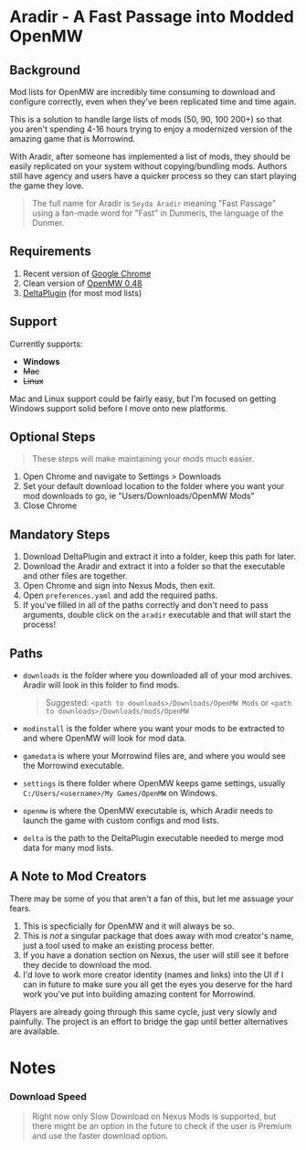 # Aradir - A Fast Passage into Modded OpenMW


## **Background**

Mod lists for OpenMW are incredibly time consuming to download and configure correctly, even when they've been replicated time and time again. 

This is a solution to handle large lists of mods (50, 90, 100 200+) so that you aren't spending 4-16 hours trying to enjoy a modernized version of the amazing game that is Morrowind.

With Aradir, after someone has implemented a list of mods, they should be easily replicated on your system without copying/bundling mods. Authors still have agency and users have a quicker process so they can start playing the game they love.

> The full name for Aradir is `Seyda Aradir` meaning "Fast Passage" using a fan-made word for "Fast" in Dunmeris, the language of the Dunmer.

## **Requirements**

1. Recent version of [Google Chrome](https://www.google.com/chrome/)
2. Clean version of [OpenMW 0.48](https://openmw.org/downloads/)
3. [DeltaPlugin](https://gitlab.com/bmwinger/delta-plugin/-/releases) (for most mod lists)

## **Support**

Currently supports:

* **Windows**
* ~~Mac~~
* ~~Linux~~

Mac and Linux support could be fairly easy, but I'm focused on getting Windows support solid before I move onto new platforms.

## **Optional Steps**

> These steps will make maintaining your mods much easier.

1. Open Chrome and navigate to Settings > Downloads
2. Set your default download location to the folder where you want your mod downloads to go, ie "Users/Downloads/OpenMW Mods"
3. Close Chrome

## **Mandatory Steps**

1. Download DeltaPlugin and extract it into a folder, keep this path for later.
2. Download the Aradir and extract it into a folder so that the executable and other files are together.
3. Open Chrome and sign into Nexus Mods, then exit.
4. Open `preferences.yaml` and add the required paths.
5. If you've filled in all of the paths correctly and don't need to pass arguments, double click on the `aradir` executable and that will start the process!

## **Paths**

* `downloads` is the folder where you downloaded all of your mod archives. Aradir will look in this folder to find mods. 

  > Suggested: `<path to downloads>/Downloads/OpenMW Mods` or `<path to downloads>/Downloads/mods/OpenMW`

* `modinstall` is the folder where you want your mods to be extracted to and where OpenMW will look for mod data.
* `gamedata` is where your Morrowind files are, and where you would see the Morrowind executable.
* `settings` is there folder where OpenMW keeps game settings, usually `C:/Users/<username>/My Games/OpenMW` on Windows.
* `openmw` is where the OpenMW executable is, which Aradir needs to launch the game with custom configs and mod lists.
* `delta` is the path to the DeltaPlugin executable needed to merge mod data for many mod lists.



## A Note to Mod Creators

There may be some of you that aren't a fan of this, but let me assuage your fears.
1. This is specficially for OpenMW and it will always be so.
2. This is *not* a singular package that does away with mod creator's name, just a tool used to make an existing process better.
3. If you have a donation section on Nexus, the user will still see it before they decide to download the mod.
4. I'd love to work more creator identity (names and links) into the UI if I can in future to make sure you all get the eyes you deserve for the hard work you've put into building amazing content for Morrowind.

Players are already going through this same cycle, just very slowly and painfully. The project is an effort to bridge the gap until better alternatives are available.

# Notes
### **Download Speed**
> Right now only Slow Download on Nexus Mods is supported, but there might be an option in the future to check if the user is Premium and use the faster download option.